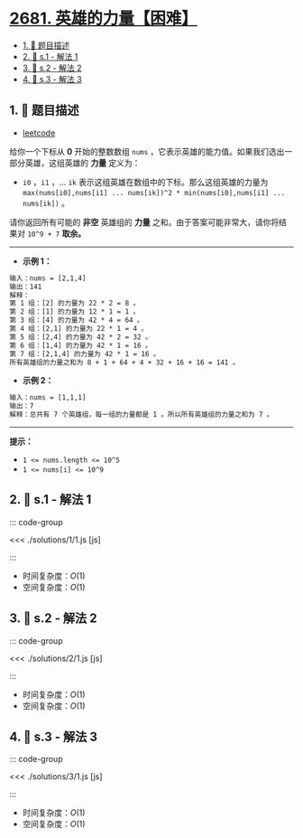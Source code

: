 # [2681. 英雄的力量【困难】](https://github.com/tnotesjs/TNotes.leetcode/tree/main/notes/2681.%20%E8%8B%B1%E9%9B%84%E7%9A%84%E5%8A%9B%E9%87%8F%E3%80%90%E5%9B%B0%E9%9A%BE%E3%80%91)

<!-- region:toc -->

- [1. 📝 题目描述](#1--题目描述)
- [2. 🎯 s.1 - 解法 1](#2--s1---解法-1)
- [3. 🎯 s.2 - 解法 2](#3--s2---解法-2)
- [4. 🎯 s.3 - 解法 3](#4--s3---解法-3)

<!-- endregion:toc -->

## 1. 📝 题目描述

- [leetcode](https://leetcode.cn/problems/power-of-heroes/)

给你一个下标从 **0** 开始的整数数组 `nums` ，它表示英雄的能力值。如果我们选出一部分英雄，这组英雄的 **力量** 定义为：

- `i0` ，`i1` ，... `ik` 表示这组英雄在数组中的下标。那么这组英雄的力量为 `max(nums[i0],nums[i1] ... nums[ik])^2 * min(nums[i0],nums[i1] ... nums[ik])` 。

请你返回所有可能的 **非空** 英雄组的 **力量** 之和。由于答案可能非常大，请你将结果对 `10^9 + 7` **取余。**

---

- **示例 1：**

```txt
输入：nums = [2,1,4]
输出：141
解释：
第 1 组：[2] 的力量为 22 * 2 = 8 。
第 2 组：[1] 的力量为 12 * 1 = 1 。
第 3 组：[4] 的力量为 42 * 4 = 64 。
第 4 组：[2,1] 的力量为 22 * 1 = 4 。
第 5 组：[2,4] 的力量为 42 * 2 = 32 。
第 6 组：[1,4] 的力量为 42 * 1 = 16 。
第​ ​​​​​​7 组：[2,1,4] 的力量为 42​​​​​​​ * 1 = 16 。
所有英雄组的力量之和为 8 + 1 + 64 + 4 + 32 + 16 + 16 = 141 。
```

- **示例 2：**

```txt
输入：nums = [1,1,1]
输出：7
解释：总共有 7 个英雄组，每一组的力量都是 1 。所以所有英雄组的力量之和为 7 。
```

---

**提示：**

- `1 <= nums.length <= 10^5`
- `1 <= nums[i] <= 10^9`

## 2. 🎯 s.1 - 解法 1

::: code-group

<<< ./solutions/1/1.js [js]

:::

- 时间复杂度：$O(1)$
- 空间复杂度：$O(1)$

## 3. 🎯 s.2 - 解法 2

::: code-group

<<< ./solutions/2/1.js [js]

:::

- 时间复杂度：$O(1)$
- 空间复杂度：$O(1)$

## 4. 🎯 s.3 - 解法 3

::: code-group

<<< ./solutions/3/1.js [js]

:::

- 时间复杂度：$O(1)$
- 空间复杂度：$O(1)$
